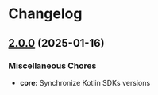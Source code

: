 # Changelog

## [2.0.0](https://github.com/1abhishekpandey/abhishek-kotlin/compare/v1.0.0...v2.0.0) (2025-01-16)

### Miscellaneous Chores

* **core:** Synchronize Kotlin SDKs versions

